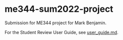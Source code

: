 # me344-sum2022-project

Submission for ME344 project for Mark Benjamin.

For the Student Review User Guide, see [user_guide.md](https://github.com/mulligatawny/me344-sum2022-project/blob/main/user_guide.md).
